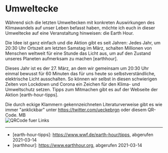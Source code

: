 # Umweltecke

Während sich die letzten Umweltecken mit konkreten Auswirkungen des Klimawandels auf unser Leben befasst haben, möchte ich euch in dieser Umweltecke auf eine Veranstaltung hinweisen: die Earth Hour.

Die Idee ist ganz einfach und die Aktion gibt es seit Jahren:
Jedes Jahr, um 20:30 Uhr Ortszeit am letzten Samstag im März, schalten
Millionen von Menschen weltweit für eine Stunde das Licht aus, um auf den
Zustand unseres Planeten aufmerksam zu machen \[earthhour\].

Dieses Jahr ist es der 27. März, an dem wir gemeinsam um 20:30 Uhr einmal bewusst für 60 Minuten das für uns heute so selbstverständliche, elektrische Licht ausschalten. So können wir
selbst in diesen schwierigen Zeiten von Lockdown und Corona ein Zeichen für
den Klima- und Umweltschutz setzen. Tipps zum Mitmachen gibt es auf der
Webseite der Aktion \[earth-hour-tipps\].

Die durch eckige Klammern gekennzeichneten Literaturverweise gibt es wie
immer "anklickbar" unter https://twitter.com/ueckebrgn oder diesem QR-Code.
MB <br/>
![QRCode fuer Links](ueckebrgn_qr_code.png)

----

- \[earth-hour-tipps\]: https://www.wwf.de/earth-hour/tipps, abgerufen 2021-03-14 <br/>
- \[earthhour\]: https://www.earthhour.org, abgerufen 2021-03-14 <br/> 

